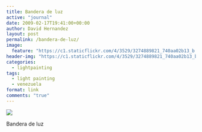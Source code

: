 ```yaml
---
title: Bandera de luz
active: "journal"
date: 2009-02-17T19:41:00+00:00
author: David Hernandez
layout: post
permalink: /bandera-de-luz/
image: 
  feature: "https://c1.staticflickr.com/4/3529/3274889821_740aa02b13_b.jpg"
header-img: "https://c1.staticflickr.com/4/3529/3274889821_740aa02b13_b.jpg"
categories:
  - lightpainting
tags:
  - light painting
  - venezuela
format: link
comments: "true"
---
```

<a href="https://c1.staticflickr.com/4/3529/3274889821_740aa02b13_b.jpg" class="popup"  title="Bandera de luz" data-caption="© 2009 by David Hernández">
<img src="https://c1.staticflickr.com/4/3529/3274889821_740aa02b13_b.jpg"></a>

Bandera de luz
